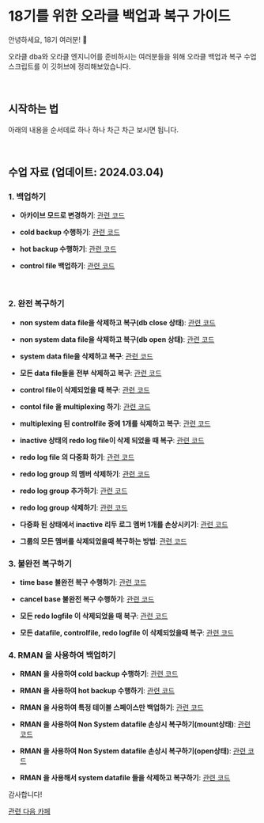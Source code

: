 # 18기를 위한 오라클 백업과 복구 가이드

안녕하세요, 18기 여러분! 🌟

오라클 dba와 오라클 엔지니어를 준비하시는 여러분들을 위해 오라클 백업과 복구 수업 스크립트를 이 깃허브에 정리해보았습니다.

&nbsp;

## 시작하는 법

아래의 내용을 순서데로 하나 하나 차근 차근 보시면 됩니다.


&nbsp;

## 수업 자료 (업데이트: 2024.03.04)


### 1. 백업하기
 
- **아카이브 모드로 변경하기**: [관련 코드](https://github.com/oracleyu01/oracle_backup_recovery/blob/main/%EC%95%84%EC%B9%B4%EC%9D%B4%EB%B8%8C%20%EB%AA%A8%EB%93%9C%20%EB%B3%80%EA%B2%BD.txt)
 
- **cold  backup 수행하기**: [관련 코드](https://github.com/oracleyu01/oracle_backup_recovery/blob/main/cold%20backup%20%EC%88%98%ED%96%89%ED%95%98%EA%B8%B0.txt)

- **hot backup 수행하기**: [관련 코드](https://github.com/oracleyu01/oracle_backup_recovery/blob/main/%EC%82%AC%EC%9A%A9%EC%9E%90%20%EA%B4%80%EB%A6%AC%20hot%20backup%20%EC%88%98%ED%96%89%ED%95%98%EA%B8%B0.txt)

- **control file 백업하기**: [관련 코드](https://github.com/oracleyu01/oracle_backup_recovery/blob/main/controlfile%20%20hotbackup%20%ED%95%98%EA%B8%B0.txt)

&nbsp;

### 2. 완전 복구하기
 
- **non system data file을 삭제하고 복구(db close 상태)**: [관련 코드](https://github.com/oracleyu01/oracle_backup_recovery/blob/main/non%20system%20data%20file%EC%9D%84%20%EC%82%AD%EC%A0%9C%ED%95%98%EA%B3%A0%20%EB%B3%B5%EA%B5%AC.txt)

- **non system data file을 삭제하고 복구(db open 상태)**: [관련 코드](https://github.com/oracleyu01/oracle_backup_recovery/blob/main/non%20system%20datafile%20%EC%9D%B4%20%EA%B9%A8%EC%A1%8C%EC%9D%84%20%EB%95%8C%20%20db%20open%20%EC%83%81%ED%83%9C%EC%97%90%EC%84%9C%20%EB%B0%94%EB%A1%9C%20%EB%B3%B5%EA%B5%AC%ED%95%98%EA%B8%B0.txt)
  
- **system data file을 삭제하고 복구**: [관련 코드](https://github.com/oracleyu01/oracle_backup_recovery/blob/main/system%20%20data%20file%20%EC%9D%84%20%EC%82%AD%EC%A0%9C%ED%95%98%EA%B3%A0%20%EB%B3%B5%EA%B5%AC%20%ED%95%98%EA%B8%B0.txt)

- **모든 data file들을 전부 삭제하고 복구**: [관련 코드](https://github.com/oracleyu01/oracle_backup_recovery/blob/main/%EB%AA%A8%EB%93%A0%20data%20file%EB%93%A4%EC%9D%84%20%EC%A0%84%EB%B6%80%20%EC%82%AD%EC%A0%9C%ED%95%98%EA%B3%A0%20%EB%B3%B5%EA%B5%AC.txt)
 
- **control file이 삭제되었을 때 복구**: [관련 코드](https://github.com/oracleyu01/oracle_backup_recovery/blob/main/control%20file%EC%9D%B4%20%EC%82%AD%EC%A0%9C%EB%90%98%EC%97%88%EC%9D%84%20%EB%95%8C%20%EB%B3%B5%EA%B5%AC.txt)

- **contol file 을  multiplexing 하기**: [관련 코드](https://github.com/oracleyu01/oracle_backup_recovery/blob/main/contol%20file%20%EC%9D%84%20%20multiplexing%20%ED%95%98%EA%B8%B0.txt)

- **multiplexing 된 controlfile 중에 1개를 삭제하고 복구**: [관련 코드](https://github.com/oracleyu01/oracle_backup_recovery/blob/main/multiplexing%20%EB%90%9C%20controlfile%20%EC%A4%91%EC%97%90%201%EA%B0%9C%EB%A5%BC%20%EC%82%AD%EC%A0%9C%ED%95%98%EA%B3%A0%20%EB%B3%B5%EA%B5%AC.txt)
 
- **inactive 상태의 redo log file이 삭제 되었을 때 복구**: [관련 코드](https://github.com/oracleyu01/oracle_backup_recovery/blob/main/inactive%20%EC%83%81%ED%83%9C%EC%9D%98%20redo%20log%20file%EC%9D%B4%20%EC%82%AD%EC%A0%9C%20%EB%90%98%EC%97%88%EC%9D%84%20%EB%95%8C%20%EB%B3%B5%EA%B5%AC.txt)

- **redo log file 의 다중화 하기**: [관련 코드](https://github.com/oracleyu01/oracle_backup_recovery/blob/main/redo%20log%20file%20%EC%9D%98%20%EB%8B%A4%EC%A4%91%ED%99%94%20%ED%95%98%EA%B8%B0.txt)

- **redo log group 의 멤버 삭제하기**: [관련 코드](https://github.com/oracleyu01/oracle_backup_recovery/blob/main/redo%20log%20group%20%EC%9D%98%20%EB%A9%A4%EB%B2%84%20%EC%82%AD%EC%A0%9C%ED%95%98%EA%B8%B0.txt)

- **redo log group 추가하기**: [관련 코드](https://github.com/oracleyu01/oracle_backup_recovery/blob/main/redo%20log%20group%20%EC%B6%94%EA%B0%80%ED%95%98%EA%B8%B0.txt)

- **redo log group 삭제하기**: [관련 코드](https://github.com/oracleyu01/oracle_backup_recovery/blob/main/redo%20log%20group%20%EC%82%AD%EC%A0%9C%ED%95%98%EA%B8%B0.txt)

- **다중화 된 상태에서 inactive 리두 로그 멤버 1개를 손상시키기**: [관련 코드](https://github.com/oracleyu01/oracle_backup_recovery/blob/main/%EC%98%88%EC%A0%9C.%20%20%EB%8B%A4%EC%A4%91%ED%99%94%20%EB%90%9C%20%EC%83%81%ED%83%9C%EC%97%90%EC%84%9C%20inactive%20%EB%A6%AC%EB%91%90%20%EB%A1%9C%EA%B7%B8%20%EB%A9%A4%EB%B2%84%EB%A5%BC%20%EC%86%90%EC%83%81%EC%8B%9C%ED%82%A4%EA%B8%B0.txt)

- **그룹의 모든 멤버를 삭제되었을때 복구하는 방법**: [관련 코드](https://github.com/oracleyu01/oracle_backup_recovery/blob/main/%EA%B7%B8%EB%A3%B9%EC%9D%98%20%EB%AA%A8%EB%93%A0%20%EB%A9%A4%EB%B2%84%EB%A5%BC%20%EC%82%AD%EC%A0%9C%EB%90%98%EC%97%88%EC%9D%84%EB%95%8C%20%EB%B3%B5%EA%B5%AC%ED%95%98%EB%8A%94%20%EB%B0%A9%EB%B2%95.txt)

### 3. 불완전 복구하기

- **time base 불완전 복구 수행하기**: [관련 코드](https://github.com/oracleyu01/oracle_backup_recovery/blob/main/time%20base%20%EB%B6%88%EC%99%84%EC%A0%84%20%EB%B3%B5%EA%B5%AC%20%EC%88%98%ED%96%89%ED%95%98%EA%B8%B0.txt)

- **cancel base 불완전 복구 수행하기**: [관련 코드](https://github.com/oracleyu01/oracle_backup_recovery/blob/main/cancel%20base%20%EB%B6%88%EC%99%84%EC%A0%84%20%20%EB%B3%B5%EA%B5%AC.txt)

- **모든 redo logfile 이 삭제되었을 때 복구**: [관련 코드](https://github.com/oracleyu01/oracle_backup_recovery/blob/main/%EB%AA%A8%EB%93%A0%20redo%20file%20%EC%9D%B4%20%EC%82%AD%EC%A0%9C%EB%90%98%EC%97%88%EC%9D%84%20%EB%95%8C%20%EB%B3%B5%EA%B5%AC.txt)
 
- **모든 datafile, controlfile, redo logfile 이 삭제되었을때 복구**: [관련 코드](https://github.com/oracleyu01/oracle_backup_recovery/blob/main/%EB%AA%A8%EB%93%A0%20data%20file%2C%20controlfile%2C%20redo%20logfile%20%EC%9D%B4%20%EC%82%AD%EC%A0%9C%EB%90%98%EC%97%88%EC%9D%84%20%EB%95%8C%20%EB%B3%B5%EA%B5%AC.txt)

### 4. RMAN 을 사용하여 백업하기

- **RMAN 을 사용하여 cold backup 수행하기**: [관련 코드]()

- **RMAN 을 사용하여 hot backup 수행하기**: [관련 코드](https://github.com/oracleyu01/oracle_backup_recovery/blob/main/RMAN%20%EC%9D%84%20%EC%82%AC%EC%9A%A9%ED%95%B4%EC%84%9C%20cold%20backup%20%EC%88%98%ED%96%89%ED%95%98%EA%B8%B0.txt)

- **RMAN 을 사용하여 특정 테이블 스페이스만 백업하기**: [관련 코드](https://github.com/oracleyu01/oracle_backup_recovery/blob/main/RMAN%20%EC%9D%84%20%EC%82%AC%EC%9A%A9%ED%95%B4%EC%84%9C%20%ED%8A%B9%EC%A0%95%20tablespace%EB%A7%8C%20%EB%B0%B1%EC%97%85%EB%B0%9B%EA%B8%B0.txt)

- **RMAN 을 사용하여 Non System datafile 손상시 복구하기(mount상태)**: [관련 코드]()

- **RMAN 을 사용하여 Non System datafile 손상시 복구하기(open상태)**: [관련 코드](https://github.com/oracleyu01/oracle_backup_recovery/blob/main/RMAN%20%EC%9D%84%20%EC%82%AC%EC%9A%A9%ED%95%B4%EC%84%9C%20Non%20system%20datafile%20%EC%86%90%EC%83%81%EC%8B%9C%20%EB%B3%B5%EA%B5%AC%ED%95%98%EA%B8%B0(open%EC%83%81%ED%83%9C).txt)
 
- **RMAN 을 사용해서 system datafile 들을 삭제하고 복구하기**: [관련 코드](https://github.com/oracleyu01/oracle_backup_recovery/blob/main/RMAN%20%EC%9D%84%20%EC%82%AC%EC%9A%A9%ED%95%B4%EC%84%9C%20system%20datafile%20%EB%93%A4%EC%9D%84%20%EC%82%AD%EC%A0%9C%ED%95%98%EA%B3%A0%20%EB%B3%B5%EA%B5%AC%ED%95%98%EA%B8%B0.txt)

감사합니다!

[관련 다음 카페](https://cafe.daum.net/oracleoracle)
